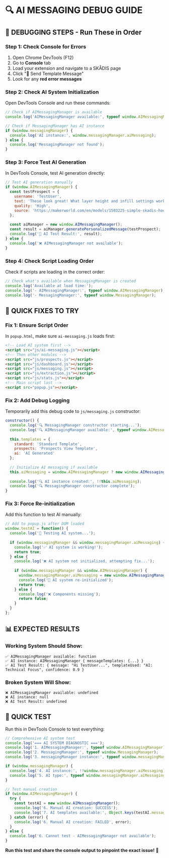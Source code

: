 # 🔍 AI MESSAGING DEBUG GUIDE

## 🚨 **DEBUGGING STEPS - Run These in Order**

### **Step 1: Check Console for Errors**

1. Open Chrome DevTools (F12)
2. Go to **Console** tab
3. Load your extension and navigate to a SKÅDIS page
4. Click "📧 Send Template Message"
5. Look for any **red error messages**

### **Step 2: Check AI System Initialization**

Open DevTools Console and run these commands:

```javascript
// Check if AIMessagingManager is available
console.log('AIMessagingManager available:', typeof window.AIMessagingManager);

// Check if MessagingManager has AI instance
if (window.messagingManager) {
  console.log('AI instance:', window.messagingManager.aiMessaging);
} else {
  console.log('MessagingManager not found');
}
```

### **Step 3: Force Test AI Generation**

In DevTools Console, test AI generation directly:

```javascript
// Test AI generation manually
if (window.AIMessagingManager) {
  const testProspect = {
    username: 'TestUser',
    text: 'These look great! What layer height and infill settings work best?',
    quality: 'High',
    source: 'https://makerworld.com/en/models/1503225-simple-skadis-hook'
  };
  
  const aiManager = new window.AIMessagingManager();
  const result = aiManager.generatePersonalizedMessage(testProspect);
  console.log('🤖 AI Test Result:', result);
} else {
  console.log('❌ AIMessagingManager not available');
}
```

### **Step 4: Check Script Loading Order**

Check if scripts are loading in the correct order:

```javascript
// Check what's available when MessagingManager is created
console.log('Available at load time:');
console.log('- AIMessagingManager:', typeof window.AIMessagingManager);
console.log('- MessagingManager:', typeof window.MessagingManager);
```

## 🔧 **QUICK FIXES TO TRY**

### **Fix 1: Ensure Script Order**

In `popup.html`, make sure `ai-messaging.js` loads first:

```html
<!-- Load AI system first -->
<script src="js/ai-messaging.js"></script>
<!-- Then other modules -->
<script src="js/prospects.js"></script>
<script src="js/dashboard.js"></script>
<script src="js/messaging.js"></script>
<script src="js/extraction.js"></script>
<script src="js/stats.js"></script>
<!-- Main script last -->
<script src="popup.js"></script>
```

### **Fix 2: Add Debug Logging**

Temporarily add this debug code to `js/messaging.js` constructor:

```javascript
constructor() {
  console.log('🔍 MessagingManager constructor starting...');
  console.log('🔍 AIMessagingManager available:', typeof window.AIMessagingManager);
  
  this.templates = {
    standard: 'Standard Template',
    prospects: 'Prospects View Template',
    ai: 'AI Generated'
  };
  
  // Initialize AI messaging if available
  this.aiMessaging = window.AIMessagingManager ? new window.AIMessagingManager() : null;
  
  console.log('🔍 AI instance created:', !!this.aiMessaging);
  console.log('🔍 MessagingManager constructor complete');
}
```

### **Fix 3: Force Re-initialization**

Add this function to test AI manually:

```javascript
// Add to popup.js after DOM loaded
window.testAI = function() {
  console.log('🧪 Testing AI system...');
  
  if (window.messagingManager && window.messagingManager.aiMessaging) {
    console.log('✅ AI system is working!');
    return true;
  } else {
    console.log('❌ AI system not initialized, attempting fix...');
    
    if (window.messagingManager && window.AIMessagingManager) {
      window.messagingManager.aiMessaging = new window.AIMessagingManager();
      console.log('🔧 AI system re-initialized');
      return true;
    } else {
      console.log('❌ Components missing');
      return false;
    }
  }
};
```

## 📊 **EXPECTED RESULTS**

### **Working System Should Show:**

```text
✅ AIMessagingManager available: function
✅ AI instance: AIMessagingManager { messageTemplates: {...} }
✅ AI Test Result: { message: "Hi TestUser...", templateUsed: "AI: Technical Focus", confidence: 0.9 }
```

### **Broken System Will Show:**

```text
❌ AIMessagingManager available: undefined
❌ AI instance: null
❌ AI Test Result: undefined
```

## 🚀 **QUICK TEST**

Run this in DevTools Console to test everything:

```javascript
// Comprehensive AI system test
console.log('=== AI SYSTEM DIAGNOSTIC ===');
console.log('1. AIMessagingManager:', typeof window.AIMessagingManager);
console.log('2. MessagingManager:', typeof window.MessagingManager);
console.log('3. messagingManager instance:', typeof window.messagingManager);

if (window.messagingManager) {
  console.log('4. AI instance:', !!window.messagingManager.aiMessaging);
  console.log('5. AI type:', typeof window.messagingManager.aiMessaging);
}

// Test manual creation
if (window.AIMessagingManager) {
  try {
    const testAI = new window.AIMessagingManager();
    console.log('6. Manual AI creation: SUCCESS');
    console.log('7. AI templates available:', Object.keys(testAI.messageTemplates));
  } catch (error) {
    console.log('6. Manual AI creation: FAILED', error);
  }
} else {
  console.log('6. Cannot test - AIMessagingManager not available');
}
```

**Run this test and share the console output to pinpoint the exact issue!** 🎯
